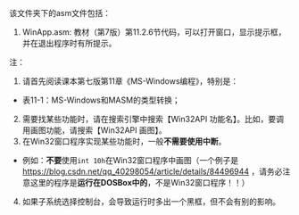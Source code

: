 该文件夹下的asm文件包括：

1. WinApp.asm: 教材（第7版）第11.2.6节代码，可以打开窗口，显示提示框，并在退出程序时有所提示。

注：

1. 请首先阅读课本第七版第11章《MS-Windows编程》，特别是：
  - 表11-1：MS-Windows和MASM的类型转换；
2. 需要找某些功能时，请在搜索引擎中搜索【Win32API 功能名】。比如，要调用画图功能，请搜索【Win32API 画图】。
3. 在Win32窗口程序实现某些功能时，一般**不需要使用中断**。
  - 例如：**不要**使用`int 10h`在Win32窗口程序中画图（一个例子是 https://blog.csdn.net/qq_40298054/article/details/84496944 ，请务必注意这里的程序是**运行在DOSBox中的**，不是Win32窗口程序！！）
4. 如果子系统选择控制台，会导致运行时多出一个黑框，但不会有别的影响。
